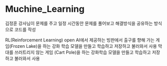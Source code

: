 # Muchine_Learning

김정훈 강사님이 문제를 주고
일정 시간동안 문제를 풀어보고 해결방식을 공유하는 방식으로 코드를 작성

RL(Reinforcement Learning)
open AI에서 제공하는 빙판에서 출구를 향해 가는 게임(Frozen Lake)을 하는 강화 학습 모델을 만들고 학습하고 저장하고 불러와서 사용
막대를 쓰러트리지 않는 게임 (Cart Pole)을 하는 강화학습 모델을 만들고 학습하고 저장하고 불러와서 사용
